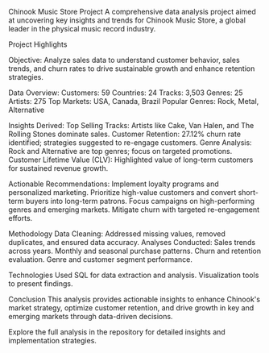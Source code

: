Chinook Music Store Project
A comprehensive data analysis project aimed at uncovering key insights and trends for Chinook Music Store, a global leader in the physical music record industry.

Project Highlights

Objective:
Analyze sales data to understand customer behavior, sales trends, and churn rates to drive sustainable growth and enhance retention strategies.

Data Overview:
Customers: 59
Countries: 24
Tracks: 3,503
Genres: 25
Artists: 275
Top Markets: USA, Canada, Brazil
Popular Genres: Rock, Metal, Alternative

Insights Derived:
Top Selling Tracks: Artists like Cake, Van Halen, and The Rolling Stones dominate sales.
Customer Retention: 27.12% churn rate identified; strategies suggested to re-engage customers.
Genre Analysis: Rock and Alternative are top genres; focus on targeted promotions.
Customer Lifetime Value (CLV): Highlighted value of long-term customers for sustained revenue growth.

Actionable Recommendations:
Implement loyalty programs and personalized marketing.
Prioritize high-value customers and convert short-term buyers into long-term patrons.
Focus campaigns on high-performing genres and emerging markets.
Mitigate churn with targeted re-engagement efforts.

Methodology
Data Cleaning:
Addressed missing values, removed duplicates, and ensured data accuracy.
Analyses Conducted:
Sales trends across years.
Monthly and seasonal purchase patterns.
Churn and retention evaluation.
Genre and customer segment performance.

Technologies Used
SQL for data extraction and analysis.
Visualization tools to present findings.

Conclusion
This analysis provides actionable insights to enhance Chinook's market strategy, optimize customer retention, and drive growth in key and emerging markets through data-driven decisions.

Explore the full analysis in the repository for detailed insights and implementation strategies.
